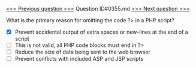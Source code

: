 [<<< Previous question <<<](0354.md)  Question ID#0355.md  [>>> Next question >>>](0356.md) 

What is the primary reason for omitting the code ?> in a PHP script?

- [x] Prevent accidental output of extra spaces or new-lines at the end of a script
- [ ] This is not valid, all PHP code blocks must end in ?>
- [ ] Reduce the size of data being sent to the web browser
- [ ] Prevent conflicts with included ASP and JSP scripts
